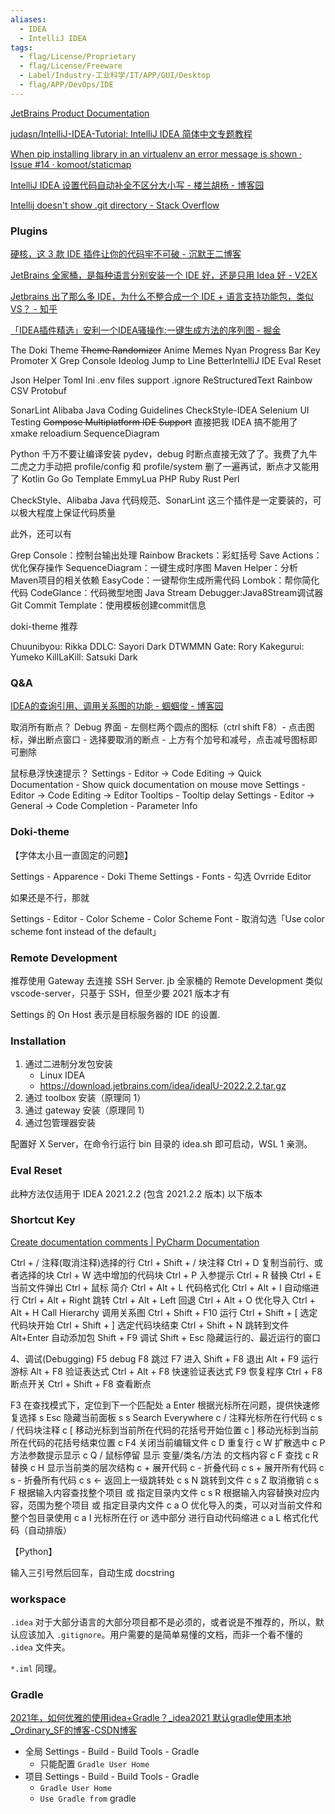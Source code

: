 ```yaml
---
aliases:
  - IDEA
  - IntelliJ IDEA
tags:
  - flag/License/Proprietary
  - flag/License/Freeware
  - Label/Industry-工业科学/IT/APP/GUI/Desktop
  - flag/APP/DevOps/IDE
---
```


[JetBrains Product Documentation](https://www.jetbrains.com/help/)

[judasn/IntelliJ-IDEA-Tutorial: IntelliJ IDEA 简体中文专题教程](https://github.com/judasn/IntelliJ-IDEA-Tutorial)

[When pip installing library in an virtualenv an error message is shown · Issue #14 · komoot/staticmap](https://github.com/komoot/staticmap/issues/14)

[IntelliJ IDEA 设置代码自动补全不区分大小写 - 楼兰胡杨 - 博客园](https://www.cnblogs.com/east7/p/15565729.html)

[Intellij doesn't show .git directory - Stack Overflow](https://stackoverflow.com/questions/35784352/intellij-doesnt-show-git-directory)


### Plugins

[硬核，这 3 款 IDE 插件让你的代码牢不可破 - 沉默王二博客](https://www.itwanger.com/java/2021/01/25/idea-plugin.html)

[JetBrains 全家桶，是每种语言分别安装一个 IDE 好，还是只用 Idea 好 - V2EX](https://hk.v2ex.com/t/772380)

[Jetbrains 出了那么多 IDE，为什么不整合成一个 IDE + 语言支持功能包，类似 VS？ - 知乎](https://www.zhihu.com/question/40613665)

[「IDEA插件精选」安利一个IDEA骚操作:一键生成方法的序列图 - 掘金](https://juejin.cn/post/6887719053931053064)


The Doki Theme
~~Theme Randomizer~~
Anime Memes
Nyan Progress Bar
Key Promoter X
Grep Console
Ideolog
Jump to Line
BetterIntelliJ
IDE Eval Reset

Json Helper
Toml
Ini
.env files support
.ignore
ReStructuredText
Rainbow CSV
Protobuf

SonarLint
Alibaba Java Coding Guidelines
CheckStyle-IDEA
Selenium UI Testing
~~Compose Multiplatform IDE Support~~    直接把我 IDEA 搞不能用了
xmake
reloadium
SequenceDiagram

Python    千万不要让编译安装 pydev，debug 时断点直接无效了了。我费了九牛二虎之力手动把 profile/config 和 profile/system 删了一遍再试，断点才又能用了
Kotlin
Go
Go Template
EmmyLua
PHP
Ruby
Rust
Perl



CheckStyle、Alibaba Java 代码规范、SonarLint 这三个插件是一定要装的，可以极大程度上保证代码质量

此外，还可以有

Grep Console：控制台输出处理
Rainbow Brackets：彩虹括号
Save Actions：优化保存操作
SequenceDiagram：一键生成时序图
Maven Helper：分析Maven项目的相关依赖
EasyCode：一键帮你生成所需代码
Lombok：帮你简化代码
CodeGlance：代码微型地图
Java Stream Debugger:Java8Stream调试器
Git Commit Template：使用模板创建commit信息


doki-theme 推荐

Chuunibyou: Rikka
DDLC: Sayori Dark
DTWMMN
Gate: Rory
Kakegurui: Yumeko
KillLaKill: Satsuki Dark



### Q&A

[IDEA的查询引用、调用关系图的功能 - 蝈蝈俊 - 博客园](https://www.cnblogs.com/ghj1976/p/5382455.html)


取消所有断点？
Debug 界面 - 左侧栏两个圆点的图标（ctrl shift F8）- 点击图标，弹出断点窗口 - 选择要取消的断点 - 上方有个加号和减号，点击减号图标即可删除

鼠标悬浮快速提示？
Settings - Editor → Code Editing → Quick Documentation - Show quick documentation on mouse move
Settings - Editor → Code Editing → Editor Tooltips - Tooltip delay
Settings - Editor → General → Code Completion - Parameter Info


### Doki-theme

【字体太小且一直固定的问题】

Settings - Apparence - Doki Theme Settings - Fonts - 勾选 Ovrride Editor

如果还是不行，那就

Settings - Editor - Color Scheme - Color Scheme Font - 取消勾选「Use color scheme font instead of the default」




### Remote Development

推荐使用 Gateway 去连接 SSH Server.
jb 全家桶的 Remote Development 类似 vscode-server，只基于 SSH，但至少要 2021 版本才有

Settings 的 On Host 表示是目标服务器的 IDE 的设置.



### Installation

1. 通过二进制分发包安装
    * Linux IDEA
    * https://download.jetbrains.com/idea/ideaIU-2022.2.2.tar.gz
2. 通过 toolbox 安装（原理同 1）
3. 通过 gateway 安装（原理同 1）
4. 通过包管理器安装

配置好 X Server，在命令行运行 bin 目录的 idea.sh 即可启动，WSL 1 亲测。



### Eval Reset

此种方法仅适用于 IDEA 2021.2.2 (包含 2021.2.2 版本) 以下版本

### Shortcut Key

[Create documentation comments | PyCharm Documentation](https://www.jetbrains.com/help/pycharm/creating-documentation-comments.html#create_pydoc)


Ctrl + / 注释(取消注释)选择的行
Ctrl + Shift + / 块注释
Ctrl + D 复制当前行、或者选择的块
Ctrl + W 选中增加的代码块
Ctrl + P 入参提示
Ctrl + R 替换
Ctrl + E 当前文件弹出
Ctrl + 鼠标 简介
Ctrl + Alt + L 代码格式化
Ctrl + Alt + I 自动缩进行
Ctrl + Alt + Right 跳转
Ctrl + Alt + Left 回退
Ctrl + Alt + O 优化导入
Ctrl + Alt + H    Call Hierarchy 调用关系图
Ctrl + Shift + F10 运行
Ctrl + Shift + [ 选定代码块开始
Ctrl + Shift + ] 选定代码块结束
Ctrl + Shift + N 跳转到文件
Alt+Enter 自动添加包
Shift + F9 调试
Shift + Esc 隐藏运行的、最近运行的窗口

4、调试(Debugging)
F5 debug
F8 跳过
F7 进入
Shift + F8 退出
Alt + F9 运行游标
Alt + F8 验证表达式
Ctrl + Alt + F8 快速验证表达式
F9 恢复程序
Ctrl + F8 断点开关
Ctrl + Shift + F8 查看断点

F3    在查找模式下，定位到下一个匹配处
a Enter    根据光标所在问题，提供快速修复选择
s Esc    隐藏当前面板
s s    Search Everywhere
c /    注释光标所在行代码
c s /    代码块注释
c [    移动光标到当前所在代码的花括号开始位置
c ]    移动光标到当前所在代码的花括号结束位置
c F4    关闭当前编辑文件
c D    重复行
c W    扩散选中
c P    方法参数提示显示
c Q / 鼠标停留    显示 变量/类名/方法 的文档内容
c F    查找
c R    替换
c H    显示当前类的层次结构
c +    展开代码
c -    折叠代码
c s +    展开所有代码
c s -    折叠所有代码
c s ←    返回上一级跳转处
c s N    跳转到文件
c s Z    取消撤销
c s F    根据输入内容查找整个项目 或 指定目录内文件
c s R    根据输入内容替换对应内容，范围为整个项目 或 指定目录内文件
c a O    优化导入的类，可以对当前文件和整个包目录使用
c a I    光标所在行 or 选中部分 进行自动代码缩进
c a L    格式化代码（自动排版）



【Python】

输入三引号然后回车，自动生成 docstring



### workspace

`.idea` 对于大部分语言的大部分项目都不是必须的，或者说是不推荐的，所以，默认应该加入 `.gitignore`。用户需要的是简单易懂的文档，而非一个看不懂的 `.idea` 文件夹。

`*.iml` 同理。

### Gradle

[2021年，如何优雅的使用idea+Gradle？_idea2021 默认gradle使用本地_Ordinary_SF的博客-CSDN博客](https://blog.csdn.net/Holmes_shuai/article/details/119665758)

- 全局 Settings - Build - Build Tools - Gradle
    - 只能配置 `Gradle User Home`
- 项目 Settings - Build - Build Tools - Gradle
    - `Gradle User Home`
    - `Use Gradle from` gradle 
